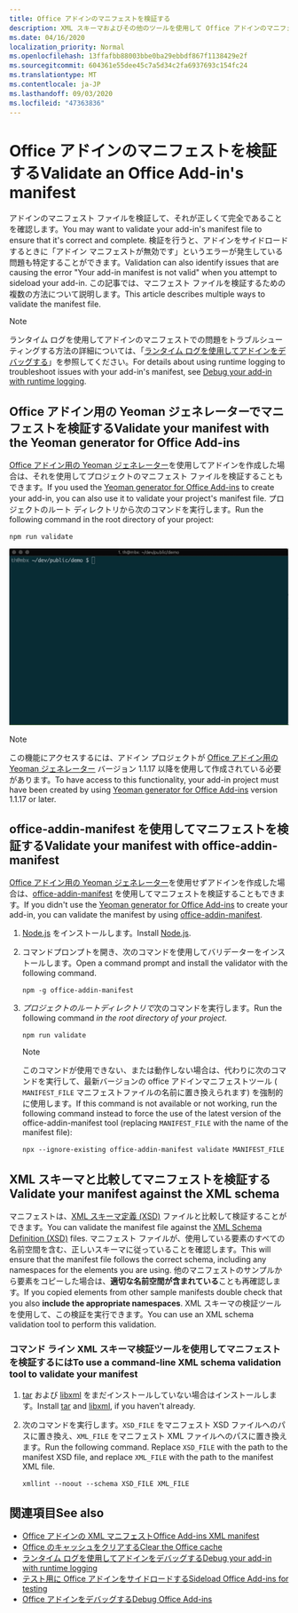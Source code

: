 ```yaml
---
title: Office アドインのマニフェストを検証する
description: XML スキーマおよびその他のツールを使用して Office アドインのマニフェストを検証する方法について説明します。
ms.date: 04/16/2020
localization_priority: Normal
ms.openlocfilehash: 13ffafbb88003bbe0ba29ebbdf867f1138429e2f
ms.sourcegitcommit: 604361e55dee45c7a5d34c2fa6937693c154fc24
ms.translationtype: MT
ms.contentlocale: ja-JP
ms.lasthandoff: 09/03/2020
ms.locfileid: "47363836"
---
```

# <a name="validate-an-office-add-ins-manifest"></a><span data-ttu-id="afc05-103">Office アドインのマニフェストを検証する</span><span class="sxs-lookup"><span data-stu-id="afc05-103">Validate an Office Add-in's manifest</span></span>

<span data-ttu-id="afc05-104">アドインのマニフェスト ファイルを検証して、それが正しくて完全であることを確認します。</span><span class="sxs-lookup"><span data-stu-id="afc05-104">You may want to validate your add-in's manifest file to ensure that it's correct and complete.</span></span> <span data-ttu-id="afc05-105">検証を行うと、アドインをサイドロードするときに「アドイン マニフェストが無効です」というエラーが発生している問題も特定することができます。</span><span class="sxs-lookup"><span data-stu-id="afc05-105">Validation can also identify issues that are causing the error "Your add-in manifest is not valid" when you attempt to sideload your add-in.</span></span> <span data-ttu-id="afc05-106">この記事では、マニフェスト ファイルを検証するための複数の方法について説明します。</span><span class="sxs-lookup"><span data-stu-id="afc05-106">This article describes multiple ways to validate the manifest file.</span></span>

> [!NOTE]
> <span data-ttu-id="afc05-107">ランタイム ログを使用してアドインのマニフェストでの問題をトラブルシューティングする方法の詳細については、「[ランタイム ログを使用してアドインをデバッグする](runtime-logging.md)」を参照してください。</span><span class="sxs-lookup"><span data-stu-id="afc05-107">For details about using runtime logging to troubleshoot issues with your add-in's manifest, see [Debug your add-in with runtime logging](runtime-logging.md).</span></span>

## <a name="validate-your-manifest-with-the-yeoman-generator-for-office-add-ins"></a><span data-ttu-id="afc05-108">Office アドイン用の Yeoman ジェネレーターでマニフェストを検証する</span><span class="sxs-lookup"><span data-stu-id="afc05-108">Validate your manifest with the Yeoman generator for Office Add-ins</span></span>

<span data-ttu-id="afc05-109">[Office アドイン用の Yeoman ジェネレーター](https://www.npmjs.com/package/generator-office)を使用してアドインを作成した場合は、それを使用してプロジェクトのマニフェスト ファイルを検証することもできます。</span><span class="sxs-lookup"><span data-stu-id="afc05-109">If you used the [Yeoman generator for Office Add-ins](https://www.npmjs.com/package/generator-office) to create your add-in, you can also use it to validate your project's manifest file.</span></span> <span data-ttu-id="afc05-110">プロジェクトのルート ディレクトリから次のコマンドを実行します。</span><span class="sxs-lookup"><span data-stu-id="afc05-110">Run the following command in the root directory of your project:</span></span>

```command&nbsp;line
npm run validate
```

![コマンドラインから Yo Office 検証コントロールが実行され、検証の成功結果が生成されたアニメーション gif](../images/yo-office-validator.gif)

> [!NOTE]
> <span data-ttu-id="afc05-112">この機能にアクセスするには、アドイン プロジェクトが [Office アドイン用の Yeoman ジェネレーター](https://www.npmjs.com/package/generator-office) バージョン 1.1.17 以降を使用して作成されている必要があります。</span><span class="sxs-lookup"><span data-stu-id="afc05-112">To have access to this functionality, your add-in project must have been created by using [Yeoman generator for Office Add-ins](https://www.npmjs.com/package/generator-office) version 1.1.17 or later.</span></span>

## <a name="validate-your-manifest-with-office-addin-manifest"></a><span data-ttu-id="afc05-113">office-addin-manifest を使用してマニフェストを検証する</span><span class="sxs-lookup"><span data-stu-id="afc05-113">Validate your manifest with office-addin-manifest</span></span>

<span data-ttu-id="afc05-114">[Office アドイン用の Yeoman ジェネレーター](https://www.npmjs.com/package/generator-office)を使用せずアドインを作成した場合は、[office-addin-manifest](https://www.npmjs.com/package/office-addin-manifest) を使用してマニフェストを検証することもできます。</span><span class="sxs-lookup"><span data-stu-id="afc05-114">If you didn't use the [Yeoman generator for Office Add-ins](https://www.npmjs.com/package/generator-office) to create your add-in, you can validate the manifest by using [office-addin-manifest](https://www.npmjs.com/package/office-addin-manifest).</span></span>

1. <span data-ttu-id="afc05-115">[Node.js](https://nodejs.org/download/) をインストールします。</span><span class="sxs-lookup"><span data-stu-id="afc05-115">Install [Node.js](https://nodejs.org/download/).</span></span>

2. <span data-ttu-id="afc05-116">コマンドプロンプトを開き、次のコマンドを使用してバリデーターをインストールします。</span><span class="sxs-lookup"><span data-stu-id="afc05-116">Open a command prompt and install the validator with the following command.</span></span>

    ```command&nbsp;line
    npm -g office-addin-manifest
    ```

3. <span data-ttu-id="afc05-117">*プロジェクトのルートディレクトリで*次のコマンドを実行します。</span><span class="sxs-lookup"><span data-stu-id="afc05-117">Run the following command *in the root directory of your project*.</span></span>

    ```command&nbsp;line
    npm run validate
    ```

    > [!NOTE]
    > <span data-ttu-id="afc05-118">このコマンドが使用できない、または動作しない場合は、代わりに次のコマンドを実行して、最新バージョンの office アドインマニフェストツール ( `MANIFEST_FILE` マニフェストファイルの名前に置き換えられます) を強制的に使用します。</span><span class="sxs-lookup"><span data-stu-id="afc05-118">If this command is not available or not working, run the following command instead to force the use of the latest version of the office-addin-manifest tool (replacing `MANIFEST_FILE` with the name of the manifest file):</span></span>
    >
    > ```command&nbsp;line
    > npx --ignore-existing office-addin-manifest validate MANIFEST_FILE
    > ```

## <a name="validate-your-manifest-against-the-xml-schema"></a><span data-ttu-id="afc05-119">XML スキーマと比較してマニフェストを検証する</span><span class="sxs-lookup"><span data-stu-id="afc05-119">Validate your manifest against the XML schema</span></span>

<span data-ttu-id="afc05-120">マニフェストは、[XML スキーマ定義 (XSD)](/openspecs/office_file_formats/ms-owemxml/c6a06390-34b8-4b42-82eb-b28be12494a8) ファイルと比較して検証することができます。</span><span class="sxs-lookup"><span data-stu-id="afc05-120">You can validate the manifest file against the [XML Schema Definition (XSD)](/openspecs/office_file_formats/ms-owemxml/c6a06390-34b8-4b42-82eb-b28be12494a8) files.</span></span> <span data-ttu-id="afc05-121">マニフェスト ファイルが、使用している要素のすべての名前空間を含む、正しいスキーマに従っていることを確認します。</span><span class="sxs-lookup"><span data-stu-id="afc05-121">This will ensure that the manifest file follows the correct schema, including any namespaces for the elements you are using.</span></span> <span data-ttu-id="afc05-122">他のマニフェストのサンプルから要素をコピーした場合は、**適切な名前空間が含まれている**ことも再確認します。</span><span class="sxs-lookup"><span data-stu-id="afc05-122">If you copied elements from other sample manifests double check that you also **include the appropriate namespaces**.</span></span> <span data-ttu-id="afc05-123">XML スキーマの検証ツールを使用して、この検証を実行できます。</span><span class="sxs-lookup"><span data-stu-id="afc05-123">You can use an XML schema validation tool to perform this validation.</span></span>

### <a name="to-use-a-command-line-xml-schema-validation-tool-to-validate-your-manifest"></a><span data-ttu-id="afc05-124">コマンド ライン XML スキーマ検証ツールを使用してマニフェストを検証するには</span><span class="sxs-lookup"><span data-stu-id="afc05-124">To use a command-line XML schema validation tool to validate your manifest</span></span>

1. <span data-ttu-id="afc05-125">[tar](https://www.gnu.org/software/tar/) および [libxml](http://xmlsoft.org/FAQ.html) をまだインストールしていない場合はインストールします。</span><span class="sxs-lookup"><span data-stu-id="afc05-125">Install [tar](https://www.gnu.org/software/tar/) and [libxml](http://xmlsoft.org/FAQ.html), if you haven't already.</span></span>

2. <span data-ttu-id="afc05-p104">次のコマンドを実行します。`XSD_FILE` をマニフェスト XSD ファイルへのパスに置き換え、`XML_FILE` をマニフェスト XML ファイルへのパスに置き換えます。</span><span class="sxs-lookup"><span data-stu-id="afc05-p104">Run the following command. Replace `XSD_FILE` with the path to the manifest XSD file, and replace `XML_FILE` with the path to the manifest XML file.</span></span>
    
    ```command&nbsp;line
    xmllint --noout --schema XSD_FILE XML_FILE
    ```

## <a name="see-also"></a><span data-ttu-id="afc05-128">関連項目</span><span class="sxs-lookup"><span data-stu-id="afc05-128">See also</span></span>

- [<span data-ttu-id="afc05-129">Office アドインの XML マニフェスト</span><span class="sxs-lookup"><span data-stu-id="afc05-129">Office Add-ins XML manifest</span></span>](../develop/add-in-manifests.md)
- [<span data-ttu-id="afc05-130">Office のキャッシュをクリアする</span><span class="sxs-lookup"><span data-stu-id="afc05-130">Clear the Office cache</span></span>](clear-cache.md)
- [<span data-ttu-id="afc05-131">ランタイム ログを使用してアドインをデバッグする</span><span class="sxs-lookup"><span data-stu-id="afc05-131">Debug your add-in with runtime logging</span></span>](runtime-logging.md)
- [<span data-ttu-id="afc05-132">テスト用に Office アドインをサイドロードする</span><span class="sxs-lookup"><span data-stu-id="afc05-132">Sideload Office Add-ins for testing</span></span>](sideload-office-add-ins-for-testing.md)
- [<span data-ttu-id="afc05-133">Office アドインをデバッグする</span><span class="sxs-lookup"><span data-stu-id="afc05-133">Debug Office Add-ins</span></span>](debug-add-ins-using-f12-developer-tools-on-windows-10.md)
